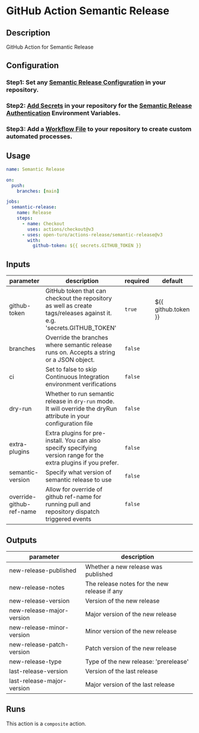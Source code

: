 # GitHub Action Semantic Release

<!-- prettier-ignore-start -->
<!-- action-docs-description -->
## Description

GitHub Action for Semantic Release
<!-- action-docs-description -->
<!-- prettier-ignore-end -->

## Configuration

### Step1: Set any [Semantic Release Configuration](https://github.com/semantic-release/semantic-release/blob/master/docs/usage/configuration.md#configuration) in your repository.

### Step2: [Add Secrets](https://help.github.com/en/actions/configuring-and-managing-workflows/creating-and-storing-encrypted-secrets) in your repository for the [Semantic Release Authentication](https://github.com/semantic-release/semantic-release/blob/master/docs/usage/ci-configuration.md#authentication) Environment Variables.

### Step3: Add a [Workflow File](https://help.github.com/en/articles/workflow-syntax-for-github-actions) to your repository to create custom automated processes.

## Usage

```yaml
name: Semantic Release

on:
  push:
    branches: [main]

jobs:
  semantic-release:
    name: Release
    steps:
      - name: Checkout
        uses: actions/checkout@v3
      - uses: open-turo/actions-release/semantic-release@v3
        with:
          github-token: ${{ secrets.GITHUB_TOKEN }}
```

<!-- prettier-ignore-start -->
<!-- action-docs-inputs -->
## Inputs

| parameter | description | required | default |
| --- | --- | --- | --- |
| github-token | GitHub token that can checkout the repository as well as create tags/releases against it. e.g. 'secrets.GITHUB_TOKEN' | `true` | ${{ github.token }} |
| branches | Override the branches where semantic release runs on. Accepts a string or a JSON object. | `false` |  |
| ci | Set to false to skip Continuous Integration environment verifications | `false` |  |
| dry-run | Whether to run semantic release in `dry-run` mode. It will override the dryRun attribute in your configuration file | `false` |  |
| extra-plugins | Extra plugins for pre-install. You can also specify specifying version range for the extra plugins if you prefer. | `false` |  |
| semantic-version | Specify what version of semantic release to use | `false` |  |
| override-github-ref-name | Allow for override of github ref-name for running pull and repository dispatch triggered events | `false` |  |
<!-- action-docs-inputs -->

<!-- action-docs-outputs -->
## Outputs

| parameter | description |
| --- | --- |
| new-release-published | Whether a new release was published |
| new-release-notes | The release notes for the new release if any |
| new-release-version | Version of the new release |
| new-release-major-version | Major version of the new release |
| new-release-minor-version | Minor version of the new release |
| new-release-patch-version | Patch version of the new release |
| new-release-type | Type of the new release: 'prerelease' | 'prepatch' | 'patch' | 'preminor' | 'minor' | 'premajor' | 'major' |
| last-release-version | Version of the last release |
| last-release-major-version | Major version of the last release |
<!-- action-docs-outputs -->

<!-- action-docs-runs -->
## Runs

This action is a `composite` action.
<!-- action-docs-runs -->

<!-- action-docs-usage  -->
<!-- action-docs-usage -->
<!-- prettier-ignore-end -->
